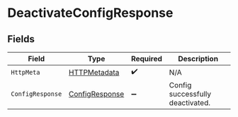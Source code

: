 # DeactivateConfigResponse


## Fields

| Field                                                       | Type                                                        | Required                                                    | Description                                                 |
| ----------------------------------------------------------- | ----------------------------------------------------------- | ----------------------------------------------------------- | ----------------------------------------------------------- |
| `HttpMeta`                                                  | [HTTPMetadata](../../Models/Components/HTTPMetadata.md)     | :heavy_check_mark:                                          | N/A                                                         |
| `ConfigResponse`                                            | [ConfigResponse](../../Models/Components/ConfigResponse.md) | :heavy_minus_sign:                                          | Config successfully deactivated.                            |